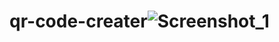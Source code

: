 # qr-code-creater![Screenshot_1](https://user-images.githubusercontent.com/98923085/196293726-641807f8-1a7e-4571-9718-7f2c7c558ee7.png)
